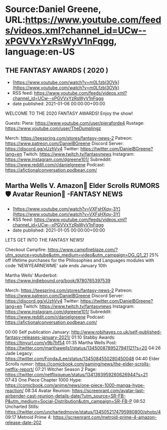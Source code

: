 # Source:Daniel Greene, URL:https://www.youtube.com/feeds/videos.xml?channel_id=UCw--xPGVVxYzRsWyV1nFqgg, language:en-US

## THE FANTASY AWARDS ( 2020 )
 - [https://www.youtube.com/watch?v=m0LfzbI3OVk](https://www.youtube.com/watch?v=m0LfzbI3OVk)
 - RSS feed: https://www.youtube.com/feeds/videos.xml?channel_id=UCw--xPGVVxYzRsWyV1nFqgg
 - date published: 2021-01-06 00:00:00+00:00

WELCOME TO THE 2020 FANTASY AWARDS! Enjoy the show! 

Guests:
Piera: https://www.youtube.com/user/pieraforde4
Rustage: https://www.youtube.com/user/TheDumplingz

Merch: https://teespring.com/stores/fantasy-news-2
Patreon: https://www.patreon.com/DanielBGreene
Discord Server: https://discord.gg/xUzhVv4
Twitter: https://twitter.com/DanielBGreene?lang=en
Twitch: https://www.twitch.tv/fantasynews
Instagram: https://www.instagram.com/dgreene101/
Subreddit: https://www.reddit.com/r/danielgreene
Podcast: https://afictionalconversation.podbean.com/

## Martha Wells V. Amazon🚓 Elder Scrolls RUMORS🛡️ Avatar Reunion🤗 -FANTASY NEWS
 - [https://www.youtube.com/watch?v=VXFsHXqy-3Y](https://www.youtube.com/watch?v=VXFsHXqy-3Y)
 - RSS feed: https://www.youtube.com/feeds/videos.xml?channel_id=UCw--xPGVVxYzRsWyV1nFqgg
 - date published: 2021-01-05 00:00:00+00:00

LETS GET INTO THE FANTASY NEWS!

Checkout Campfire: https://www.campfireblaze.com/?utm_source=youtube&utm_medium=video&utm_campaign=DG_Q1_21
25% off lifetime purchases for the Philosophies and Languages modules with code 'NEWYEARNEWME' sale ends January 10th

Martha Wells’ Murderbot: https://www.indiebound.org/book/9780765397539 

Merch: https://teespring.com/stores/fantasy-news-2
Patreon: https://www.patreon.com/DanielBGreene
Discord Server: https://discord.gg/xUzhVv4
Twitter: https://twitter.com/DanielBGreene?lang=en
Twitch: https://www.twitch.tv/fantasynews
Instagram: https://www.instagram.com/dgreene101/
Subreddit: https://www.reddit.com/r/danielgreene
Podcast: https://afictionalconversation.podbean.com/

00:00 Self publication January: http://www.robjhayes.co.uk/self-published-fantasy-releases-january-2021/ 
01:10 Stabby Awards: https://tinyurl.com/y9b7hf54
01:35 Martha Wells Post: https://twitter.com/marthawells1/status/1345008789527941121?s=20 
04:26 Jade Legacy: https://twitter.com/FondaJLee/status/1345084550280450048 
04:40 Elder Scrolls rumor: https://comicbook.com/gaming/news/the-elder-scrolls-netflix-report/ 
07:21 Witcher Season 2 Page: https://twitter.com/netflixqueue/status/1341393959260626944?s=21  
07:43 One Piece Chapter 1000 Hype: https://comicbook.com/anime/news/one-piece-1000-manga-hype-reaction/ 
08:34 Avatar Reunion: https://screenrant.com/avatar-last-airbender-cast-reunion-details-date/?utm_source=SR-FB-P&utm_medium=Social-Distribution&utm_campaign=SR-FB-P 
08:52 Uncharted Stills: https://twitter.com/unchartedmovie/status/1345052174795980800/photo/4 
09:17 Metroid Prime 4: https://screenrant.com/metroid-prime-4-amazon-release-date-202

